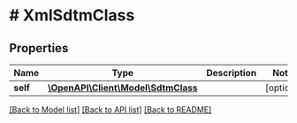 # # XmlSdtmClass

## Properties

Name | Type | Description | Notes
------------ | ------------- | ------------- | -------------
**self** | [**\OpenAPI\Client\Model\SdtmClass**](SdtmClass.md) |  | [optional]

[[Back to Model list]](../../README.md#models) [[Back to API list]](../../README.md#endpoints) [[Back to README]](../../README.md)
